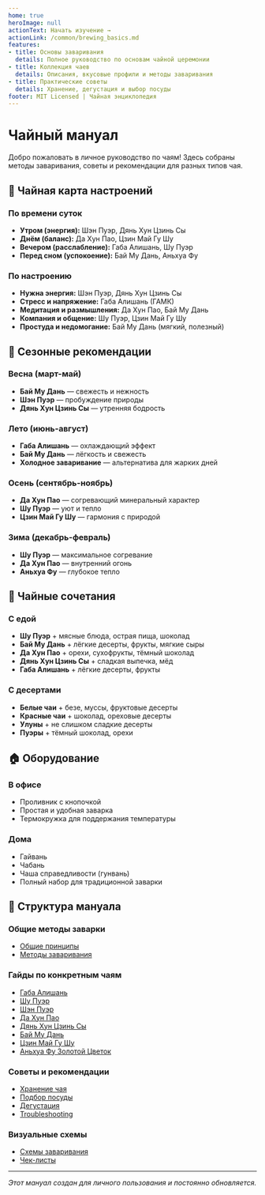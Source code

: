 ```yaml
---
home: true
heroImage: null
actionText: Начать изучение →
actionLink: /common/brewing_basics.md
features:
- title: Основы заваривания
  details: Полное руководство по основам чайной церемонии
- title: Коллекция чаев
  details: Описания, вкусовые профили и методы заваривания
- title: Практические советы
  details: Хранение, дегустация и выбор посуды
footer: MIT Licensed | Чайная энциклопедия
---
```


# Чайный мануал

Добро пожаловать в личное руководство по чаям! Здесь собраны методы заваривания, советы и рекомендации для разных типов чая.

## 🧠 Чайная карта настроений

### По времени суток
- **Утром (энергия):** Шэн Пуэр, Дянь Хун Цзинь Сы
- **Днём (баланс):** Да Хун Пао, Цзин Май Гу Шу
- **Вечером (расслабление):** Габа Алишань, Шу Пуэр
- **Перед сном (успокоение):** Бай Му Дань, Аньхуа Фу

### По настроению
- **Нужна энергия:** Шэн Пуэр, Дянь Хун Цзинь Сы
- **Стресс и напряжение:** Габа Алишань (ГАМК)
- **Медитация и размышления:** Да Хун Пао, Бай Му Дань
- **Компания и общение:** Шу Пуэр, Цзин Май Гу Шу
- **Простуда и недомогание:** Бай Му Дань (мягкий, полезный)

## 📅 Сезонные рекомендации

### Весна (март-май)
- **Бай Му Дань** — свежесть и нежность
- **Шэн Пуэр** — пробуждение природы
- **Дянь Хун Цзинь Сы** — утренняя бодрость

### Лето (июнь-август)
- **Габа Алишань** — охлаждающий эффект
- **Бай Му Дань** — лёгкость и свежесть
- **Холодное заваривание** — альтернатива для жарких дней

### Осень (сентябрь-ноябрь)
- **Да Хун Пао** — согревающий минеральный характер
- **Шу Пуэр** — уют и тепло
- **Цзин Май Гу Шу** — гармония с природой

### Зима (декабрь-февраль)
- **Шу Пуэр** — максимальное согревание
- **Да Хун Пао** — внутренний огонь
- **Аньхуа Фу** — глубокое тепло

## 🤝 Чайные сочетания

### С едой
- **Шу Пуэр** + мясные блюда, острая пища, шоколад
- **Бай Му Дань** + лёгкие десерты, фрукты, мягкие сыры
- **Да Хун Пао** + орехи, сухофрукты, тёмный шоколад
- **Дянь Хун Цзинь Сы** + сладкая выпечка, мёд
- **Габа Алишань** + лёгкие десерты, фрукты

### С десертами
- **Белые чаи** + безе, муссы, фруктовые десерты
- **Красные чаи** + шоколад, ореховые десерты
- **Улуны** + не слишком сладкие десерты
- **Пуэры** + тёмный шоколад, орехи

## 🏠 Оборудование

### В офисе
- Проливник с кнопочкой
- Простая и удобная заварка
- Термокружка для поддержания температуры

### Дома
- Гайвань
- Чабань
- Чаша справедливости (гунвань)
- Полный набор для традиционной заварки

## 📖 Структура мануала

### Общие методы заварки
- [Общие принципы](./common/brewing_basics.md)
- [Методы заваривания](./common/brewing_methods.md)

### Гайды по конкретным чаям
- [Габа Алишань](./teas/gaba_alishan.md)
- [Шу Пуэр](./teas/shu_puer.md)
- [Шэн Пуэр](./teas/sheng_puer.md)
- [Да Хун Пао](./teas/da_hong_pao.md)
- [Дянь Хун Цзинь Сы](./teas/dian_hong_jin_si.md)
- [Бай Му Дань](./teas/bai_mu_dan.md)
- [Цзин Май Гу Шу](./teas/jing_mai_gu_shu.md)
- [Аньхуа Фу Золотой Цветок](./teas/anhua_fu_golden_flower.md)

### Советы и рекомендации
- [Хранение чая](./tips/storage.md)
- [Подбор посуды](./tips/teaware.md)
- [Дегустация](./tips/tasting.md)
- [Troubleshooting](./tips/troubleshooting.md)

### Визуальные схемы
- [Схемы заваривания](./schemes/brewing_diagrams.md)
- [Чек-листы](./schemes/checklists.md)

---

*Этот мануал создан для личного пользования и постоянно обновляется.*
